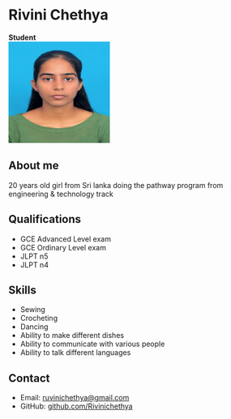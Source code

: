 
# Rivini Chethya
**Student** <br>
<img src="Rivini.jpeg" alt="Profile Picture" width="200" height="200">

## About me
20 years old girl from Sri lanka doing the pathway program from engineering & technology track

## Qualifications
- GCE Advanced Level exam
- GCE Ordinary Level exam
- JLPT n5
- JLPT n4

## Skills
- Sewing
- Crocheting
- Dancing
- Ability to make different dishes
- Ability to communicate with various people
- Ability to talk different languages

## Contact
- Email: ruvinichethya@gmail.com
- GitHub: [github.com/Rivinichethya](https://github.com/Rivinichethya)
